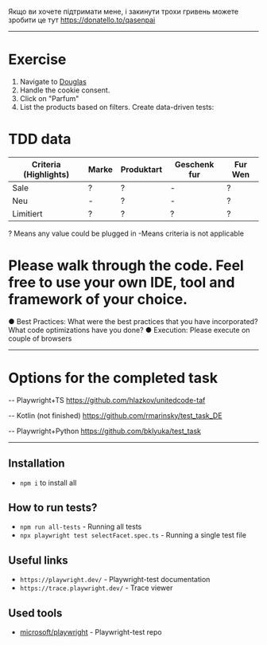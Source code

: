 
Якщо ви хочете підтримати мене, і закинути трохи гривень можете зробити це тут 
https://donatello.to/qasenpai

------------------------------------------------------------------------------

# Exercise

1. Navigate to [Douglas](https://www.douglas.de/de)
2. Handle the cookie consent.
3. Click on "Parfum"
4. List the products based on filters. Create data-driven tests:

# TDD data  

| Criteria (Highlights) | Marke | Produktart | Geschenk fur | Fur Wen |
|-----------------------|-------|------------|--------------|---------|
| Sale                  | ?     | ?          | -            | ?       |
| Neu                   | -     | ?          | -            | ?       |
| Limitiert             | ?     | ?          | ?            | ?       |

? Means any value could be plugged in
-Means criteria is not applicable

# Please walk through the code. Feel free to use your own IDE, tool and framework of your choice.
●	Best Practices: What were the best practices that you have incorporated? What code optimizations have you done? 
●	Execution: Please execute on couple of browsers 

------------------------------------------------------------------------------

# Options for the completed task
-- Playwright+TS
https://github.com/hlazkov/unitedcode-taf

-- Kotlin (not finished)
https://github.com/rmarinsky/test_task_DE

-- Playwright+Python
https://github.com/bklyuka/test_task

------------------------------------------------------------------------------
## Installation

- `npm i` to install all

## How to run tests?

- `npm run all-tests` - Running all tests
- `npx playwright test selectFacet.spec.ts` - Running a single test file

## Useful links

- `https://playwright.dev/` - Playwright-test documentation
- `https://trace.playwright.dev/` - Trace viewer

## Used tools

- [microsoft/playwright](https://github.com/microsoft/playwright) - Playwright-test repo
